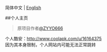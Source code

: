 简体中文 | [English](./README_EN.md)

##个人主页

> 原项目作者[@ZYYO666](https://github.com/ZYYO666)

个人酷安：http://www.coolapk.com/u/16164375  
因为其本身限制，个人网站内可能无法正常跳转
